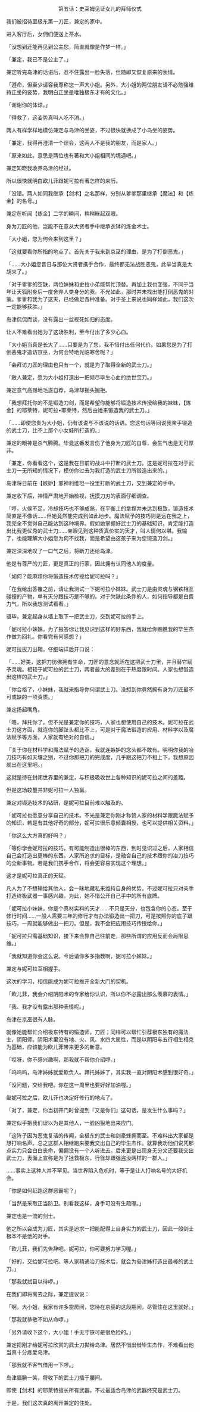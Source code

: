 <p align="center">第五话：史莱姆见证女儿的拜师仪式</p>

我们被招待至极东第一刀匠，兼定的家中。

进入客厅后，女佣们便送上茶水。

「没想到还能再见到公主您，简直就像是作梦一样。」

「兼定，我已不是公主了。」

兼定听完岛津的话语后，忍不住露出一脸失落，但随即又恢复原来的表情。

「遵命，但至少请容我尊称您一声大小姐。另外，大小姐的两位朋友请不必勉强维持正坐的姿势，我明白正坐是唯独极东才有的文化。」

「谢谢你的体谅。」

「得救了，这姿势真叫人吃不消。」

两人有样学样地模仿兼定与岛津的坐姿，不过很快就换成了小鸟坐的姿势。

「兼定，我得再澄清一个误会，这两人不是我的朋友，而是家人。」

「原来如此，意思是两位也有著和大小姐相同的境遇吧。」

兼定知晓我收养岛津的经过。

所以很快就明白欧儿菲跟妮可拉有著怎样的来历。

「没错。两人如同我继承【剑术】之名那样，分别从爹爹那里继承【魔法】和【炼金】的名号。」

兼定在听闻【炼金】二字的瞬间，稍稍眯起双眼。

身为刀匠的他，岂能不在意从大贤者手中继承衣钵的炼金术士。

「大小姐，您为何会来到这里？」

「这就要看你所指的地点了。首先关于我来到京巫的理由，是为了打倒恶鬼。」

「……大小姐您昔日与那位大贤者携手合作，最终都无法战胜恶鬼，此举当真是太胡来了。」

「对于爹爹的空缺，两位妹妹和史拉小弟能帮忙顶替。再加上我也变强，不同于当年让天狐附身后一度舍弃人类身分的我。不光如此，那时并未找出能打倒恶鬼的对策。爹爹和我为了这天，已经做足各种准备。对于圣上来说也同样如此，我们这次一定能够获胜。」

岛津侃侃而谈，没有露出一丝视死如归的态度。

让人不难看出她为了这场胜利，至今付出了多少心血。

「大小姐当真是长大了……只要是为了您，我不惜付出任何代价。如果您是为了打倒恶鬼才造访京巫，为何会特地光临寒舍呢？」

「会拜访刀匠的理由也只有一个，就是为了取得全新的武士刀。」

「敝人兼定，愿为大小姐打造出一把倾尽毕生心血的绝世宝刀。」

兼定意气高昂地毛遂自荐，岛津却摇头婉拒。

「我想拜托你的不是锻造刀剑，而是希望你能够将锻造技术传授给我的妹妹，【炼金】的耶莱特，妮可拉•耶莱特，然后由她来锻造我的武士刀。」

「……即使您贵为大小姐，仍有该说与不该说的话语。您这句话等同说我亲手锻造的武士刀，比不上那个小女娃所打造的。」

兼定的眼神是杀气腾腾。毕竟这番发言伤了他身为刀匠的自尊，会生气也是无可厚非。

「兼定，你看看这个，这是我在日前的战斗中打断的武士刀。这是妮可拉在对于武士刀一无所知的情况下，模仿你过去为我打造的武士刀所锻造出来的。」

岛津将日前在【嫉妒】邪神利维坦一役里打断的武士刀，交到兼定的手中。

兼定收下后，神情严肃地开始检视，抚摸刀刃的表面仔细调查。

「哼，火侯不足，冷却技巧也不够成熟，在平衡上的拿捏并未达到极致，锻造技术简直是不像话……但她竟然能完成到如此地步。魔法赋予的技巧则是远在我之上，我完全不觉得自己能达到这种境界。假如她掌握好武士刀的基础知识，肯定能打造出比我更优秀的武士刀……亲眼见到这种货真价实的天才，叫人情何以堪。我输了，也能理解大小姐您为何不找我，而是希望由这孩子来为您锻造刀剑。」

兼定深深地叹了一口气之后，将断刀还给岛津。

他是有尊严的刀匠，更是真正的行家，因此拥有认同他人的度量。

「如何？能麻烦你将锻造技术传授给妮可拉吗？」

「在我给出答覆之前，请让我测试一下妮可拉小妹妹。武士刀是由灵魂与钢铁相互碰撞的产物，单有天分跟技巧是不够的。对于欠缺此条件的人，如何指导都是白费力气，所以我想测试看看。」

语毕，兼定起身从墙上取下一把武士刀，交到妮可拉的手上。

「妮可拉小妹妹，为了报答你让我见识到这样的好东西，我就给你瞧瞧我的毕生杰作做为回礼。你看完有何感想？」

妮可拉拔刀出鞘，仔细端详后开口说：

「……好美，这把刀彷佛拥有生命，刀匠的意念就活在这把武士刀里，并且替它赋予灵魂。相较于妮可拉的武士刀，两者最大的差别在于热度跟时间。人家也想锻造出这样的武士刀。」

「你合格了，小妹妹，我就来指导你何谓武士刀。没想到你竟然拥有身为刀匠最不可或缺的一项资质。」

兼定扬起嘴角。

「嗯，拜托你了。但不光是兼定你的技巧，人家也想使用自己的技术。妮可拉在武士刀这方面，就连你的脚趾头都比不上，可是对于魔法锻造的应用、材料学以及魔法赋予等方面，人家就有绝对的自信。」

「关于你在材料学和魔法赋予的造诣，我就连嫉妒的念头都不敢有。明明你我的冶刀技巧有如天壤之别，不过你那把刀的完成度，几乎跟这把刀不相上下，我想原因就出在这里吧。」

这就是待在封闭世界里的兼定，与积极吸收世上各种知识的妮可拉之间的差距。

但是这场较量并非妮可拉一人独赢。

兼定对锻造技术的钻研，是妮可拉目前难以触及的。

「妮可拉也愿意分享自己的技术。不光是兼定你刚才称赞人家的材料学跟魔法赋予的知识，若是有其他好奇的部分，妮可拉很乐意倾囊相授，也可以提供相关资料。」

「你这么大方真的好吗？」

「等你学会妮可拉的技巧，有可能制造出很棒的东西，到时见识过之后，人家相信自己会打造出更棒的东西。人家所追求的目标，是融合自己的技术跟你的冶刀技巧的全新事物。若是我们携手合作，将会更容易实现这个理想。」

这才是妮可拉真正的天赋。

凡人为了不想输给其他人，会一昧地藏私来维持自身的优势。不过妮可拉只对亲手打造终极武器一事感兴趣。为此，她不惜公开自己手中的所有底牌。

「妮可拉小妹妹，你是个真材实料的天才……不只是天分，也包含你的心态。至于修行时间……一般人需要三年的修行才有办法锻造出一把刀，可是按照你的底子跟技巧，一周就能够做出一把刀。但是，我不会把应用技巧传授给你。」

「妮可拉只需基础知识，接下来会靠自己往前走，那些所谓的应用反而会局限思维。」

「我就知道你会这么说。今后请你多多指教啊，妮可拉小妹妹。」

兼定与妮可拉互相握手。

这次的学习，相信能成为妮可拉推开全新大门的契机。

「欧儿菲，我会介绍阴阳术的专家给你认识，所以你不必露出那么羡慕的表情。」

「我、我才没有露出那种表情呢。」

岛津在京巫很有人脉。

就像她能帮忙介绍极东特有的锻造师，刀匠；同样可以帮忙引荐极东独有的魔法士，阴阳师。阴阳术里没有地、火、风、水四大属性，而是以阴阳与五行相生相克为基础，应该能为欧儿菲带来更多的新意。

「哎呀，你不感兴趣啊，那我就不帮你介绍啰。」

「呜呜呜，岛津姊姊就爱欺负人。拜托姊姊了，其实我一直对阴阳术感到很好奇。」

「没问题，交给我吧。你在这一周里也要好好加油喔。」

继妮可拉之后，欧儿菲也决定好修行的地点了。

「对了，兼定，你当初开门时曾提到『又是你们』这句话，是发生什么事吗？」

兼定似乎把我们误以为是其他人，一脸凶狠地出来应门。

「这阵子因为恶鬼复活的传闻，全极东的武士和剑豪蜂拥而至。不难料出大家都是想打响名声。总之这群人相继跑来要我交出自己的毕生杰作。就算我劝他们说凭那点实力只会白白丧命，偏偏没有一个人听进去。后来更是出现身无分文还要我交出武士刀，表面上宣称是为了拯救极东，行径却跟强盗没两样的一群人。」

……事实上这种人并不罕见。当世界陷入危机时，等于是让人打响名号的大好机会。

「你是如何赶跑这群恶霸呢？」

「当然是采取正当防卫。别看我这样，身手可没有生疏喔。」

兼定也是一流的剑士。

他之所以会成为刀匠，其实是追求一把能配得上自身实力的武士刀，因此一般剑士根本不是他的对手。

「欧儿菲，我们先告辞吧。妮可拉，你可要努力学习喔。」

「好的，交给妮可拉吧。等人家精通冶刀技术后，就会为岛津姊打造出最棒的武士刀。」

「那我就拭目以待啰。」

在我们即将离去之际，兼定提议说：

「啊，大小姐，我家有许多空房间，您待在京巫的这段期间，尽管住在这里就好。」

「那我就恭敬不如从命啰。」

「另外请收下这个，大小姐！手无寸铁可是很危险的。」

兼定把刚才给妮可拉欣赏的武士刀拋给岛津。居然不惜出借毕生杰作，不难看出他当真十分疼爱岛津。

「那我就不客气借用一下啰。」

岛津腼腆一笑，将收下的武士刀插于腰间。

即使【剑术】的耶莱特擅长所有武器，不过最适合岛津的武器终究是武士刀。

于是，我们这次真的离开兼定的住处。

